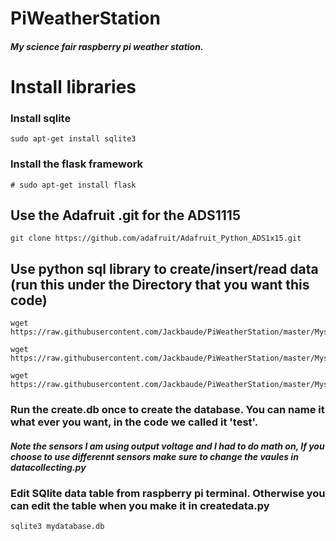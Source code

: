 # PiWeatherStation
##### My science fair raspberry pi weather station.


# Install libraries


### Install sqlite
```
sudo apt-get install sqlite3
```
### Install the flask framework

```
# sudo apt-get install flask
```
## Use the Adafruit .git for the ADS1115
```
git clone https://github.com/adafruit/Adafruit_Python_ADS1x15.git
```

## Use python sql library to create/insert/read data (run this under the Directory that you want this code)

```
wget https://raw.githubusercontent.com/Jackbaude/PiWeatherStation/master/MysqlPython/InsertData.py
```
```
wget https://raw.githubusercontent.com/Jackbaude/PiWeatherStation/master/MysqlPython/Readdb.py
```
```
wget https://raw.githubusercontent.com/Jackbaude/PiWeatherStation/master/MysqlPython/createdb.py
```
### Run the create.db once to create the database. You can name it what ever you want, in the code we called it 'test'.

#### *Note the sensors I am using output voltage and I had to do math on, If you choose to use differennt sensors make sure to change the vaules in datacollecting.py*


### Edit SQlite data table from raspberry pi terminal. Otherwise you can edit the table when you make it in createdata.py

```
sqlite3 mydatabase.db
```
